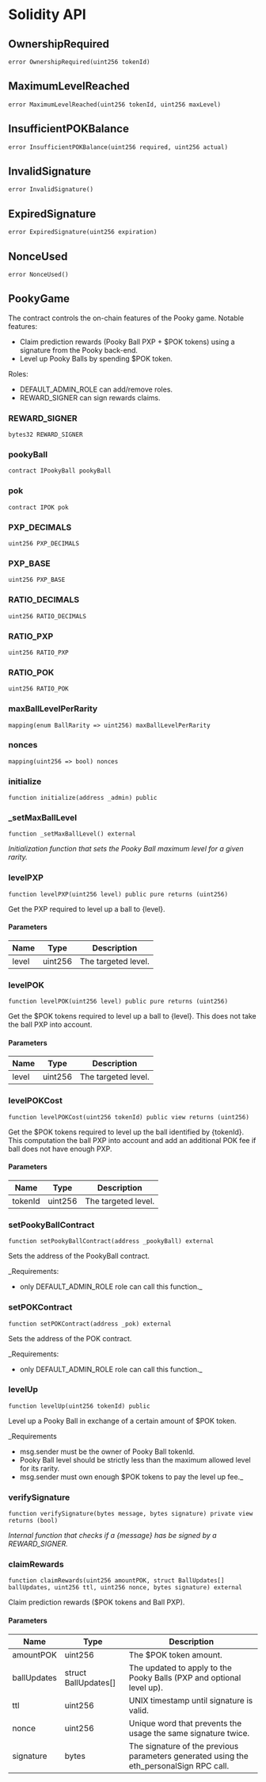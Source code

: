 # Solidity API

## OwnershipRequired

```solidity
error OwnershipRequired(uint256 tokenId)
```

## MaximumLevelReached

```solidity
error MaximumLevelReached(uint256 tokenId, uint256 maxLevel)
```

## InsufficientPOKBalance

```solidity
error InsufficientPOKBalance(uint256 required, uint256 actual)
```

## InvalidSignature

```solidity
error InvalidSignature()
```

## ExpiredSignature

```solidity
error ExpiredSignature(uint256 expiration)
```

## NonceUsed

```solidity
error NonceUsed()
```

## PookyGame

The contract controls the on-chain features of the Pooky game.
Notable features:
- Claim prediction rewards (Pooky Ball PXP + $POK tokens) using a signature from the Pooky back-end.
- Level up Pooky Balls by spending $POK token.

Roles:
- DEFAULT_ADMIN_ROLE can add/remove roles.
- REWARD_SIGNER can sign rewards claims.

### REWARD_SIGNER

```solidity
bytes32 REWARD_SIGNER
```

### pookyBall

```solidity
contract IPookyBall pookyBall
```

### pok

```solidity
contract IPOK pok
```

### PXP_DECIMALS

```solidity
uint256 PXP_DECIMALS
```

### PXP_BASE

```solidity
uint256 PXP_BASE
```

### RATIO_DECIMALS

```solidity
uint256 RATIO_DECIMALS
```

### RATIO_PXP

```solidity
uint256 RATIO_PXP
```

### RATIO_POK

```solidity
uint256 RATIO_POK
```

### maxBallLevelPerRarity

```solidity
mapping(enum BallRarity => uint256) maxBallLevelPerRarity
```

### nonces

```solidity
mapping(uint256 => bool) nonces
```

### initialize

```solidity
function initialize(address _admin) public
```

### _setMaxBallLevel

```solidity
function _setMaxBallLevel() external
```

_Initialization function that sets the Pooky Ball maximum level for a given rarity._

### levelPXP

```solidity
function levelPXP(uint256 level) public pure returns (uint256)
```

Get the PXP required to level up a ball to {level}.

#### Parameters

| Name | Type | Description |
| ---- | ---- | ----------- |
| level | uint256 | The targeted level. |

### levelPOK

```solidity
function levelPOK(uint256 level) public pure returns (uint256)
```

Get the $POK tokens required to level up a ball to {level}. This does not take the ball PXP into account.

#### Parameters

| Name | Type | Description |
| ---- | ---- | ----------- |
| level | uint256 | The targeted level. |

### levelPOKCost

```solidity
function levelPOKCost(uint256 tokenId) public view returns (uint256)
```

Get the $POK tokens required to level up the ball identified by {tokenId}.
This computation the ball PXP into account and add an additional POK fee if ball does not have enough PXP.

#### Parameters

| Name | Type | Description |
| ---- | ---- | ----------- |
| tokenId | uint256 | The targeted level. |

### setPookyBallContract

```solidity
function setPookyBallContract(address _pookyBall) external
```

Sets the address of the PookyBall contract.

_Requirements:
- only DEFAULT_ADMIN_ROLE role can call this function._

### setPOKContract

```solidity
function setPOKContract(address _pok) external
```

Sets the address of the POK contract.

_Requirements:
- only DEFAULT_ADMIN_ROLE role can call this function._

### levelUp

```solidity
function levelUp(uint256 tokenId) public
```

Level up a Pooky Ball in exchange of a certain amount of $POK token.

_Requirements
- msg.sender must be the owner of Pooky Ball tokenId.
- Pooky Ball level should be strictly less than the maximum allowed level for its rarity.
- msg.sender must own enough $POK tokens to pay the level up fee._

### verifySignature

```solidity
function verifySignature(bytes message, bytes signature) private view returns (bool)
```

_Internal function that checks if a {message} has be signed by a REWARD_SIGNER._

### claimRewards

```solidity
function claimRewards(uint256 amountPOK, struct BallUpdates[] ballUpdates, uint256 ttl, uint256 nonce, bytes signature) external
```

Claim prediction rewards ($POK tokens and Ball PXP).

#### Parameters

| Name | Type | Description |
| ---- | ---- | ----------- |
| amountPOK | uint256 | The $POK token amount. |
| ballUpdates | struct BallUpdates[] | The updated to apply to the Pooky Balls (PXP and optional level up). |
| ttl | uint256 | UNIX timestamp until signature is valid. |
| nonce | uint256 | Unique word that prevents the usage the same signature twice. |
| signature | bytes | The signature of the previous parameters generated using the eth_personalSign RPC call. |

